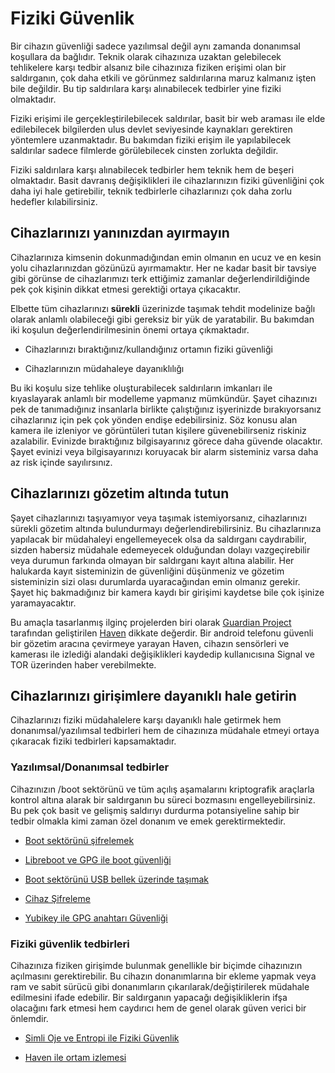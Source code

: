 # Fiziki Güvenlik

Bir cihazın güvenliği sadece yazılımsal değil aynı zamanda donanımsal koşullara da bağlıdır. Teknik olarak cihazınıza uzaktan gelebilecek tehlikelere karşı tedbir alsanız bile cihazınıza fiziken erişimi olan bir saldırganın, çok daha etkili ve görünmez saldırılarına maruz kalmanız işten bile değildir. Bu tip saldırılara karşı alınabilecek tedbirler yine fiziki olmaktadır.

Fiziki erişimi ile gerçekleştirilebilecek saldırılar, basit bir web araması ile elde edilebilecek bilgilerden ulus devlet seviyesinde kaynakları gerektiren yöntemlere uzanmaktadır. Bu bakımdan fiziki erişim ile yapılabilecek saldırılar sadece filmlerde görülebilecek cinsten zorlukta değildir.

Fiziki saldırılara karşı alınabilecek tedbirler hem teknik hem de beşeri olmaktadır. Basit davranış değişiklikleri ile cihazlarınızın fiziki güvenliğini çok daha iyi hale getirebilir, teknik tedbirlerle cihazlarınızı çok daha zorlu hedefler kılabilirsiniz.

## Cihazlarınızı yanınızdan ayırmayın

Cihazlarınıza kimsenin dokunmadığından emin olmanın en ucuz ve en kesin yolu cihazlarınızdan gözünüzü ayırmamaktır. Her ne kadar basit bir tavsiye gibi görünse de cihazlarımızı terk ettiğimiz zamanlar değerlendirildiğinde pek çok kişinin dikkat etmesi gerektiği ortaya çıkacaktır.

Elbette tüm cihazlarınızı **sürekli** üzerinizde taşımak tehdit modelinize bağlı olarak anlamlı olabileceği gibi gereksiz bir yük de yaratabilir. Bu bakımdan iki koşulun değerlendirilmesinin önemi ortaya çıkmaktadır.

* Cihazlarınızı bıraktığınız/kullandığınız ortamın fiziki güvenliği

* Cihazlarınızın müdahaleye dayanıklılığı

Bu iki koşulu size tehlike oluşturabilecek saldırıların imkanları ile kıyaslayarak anlamlı bir modelleme yapmanız mümkündür. Şayet cihazınızı pek de tanımadığınız insanlarla birlikte çalıştığınız işyerinizde bırakıyorsanız cihazlarınız için pek çok yönden endişe edebilirsiniz. Söz konusu alan kamera ile izleniyor ve görüntüleri tutan kişilere güvenebilirseniz riskiniz azalabilir. Evinizde bıraktığınız bilgisayarınız görece daha güvende olacaktır. Şayet evinizi veya bilgisayarınızı koruyacak bir alarm sisteminiz varsa daha az risk içinde sayılırsınız.

## Cihazlarınızı gözetim altında tutun

Şayet cihazlarınızı taşıyamıyor veya taşımak istemiyorsanız, cihazlarınızı sürekli gözetim altında bulundurmayı değerlendirebilirsiniz. Bu cihazlarınıza yapılacak bir müdahaleyi engellemeyecek olsa da saldırganı caydırabilir, sizden habersiz müdahale edemeyecek olduğundan dolayı vazgeçirebilir veya durumun farkında olmayan bir saldırganı kayıt altına alabilir. Her halukarda kayıt sisteminizin de güvenliğini düşünmeniz ve gözetim sisteminizin sizi olası durumlarda uyaracağından emin olmanız gerekir. Şayet hiç bakmadığınız bir kamera kaydı bir girişimi kaydetse bile çok işinize yaramayacaktır.

Bu amaçla tasarlanmış ilginç projelerden biri olarak [Guardian Project](https://guardianproject.info/) tarafından geliştirilen [Haven](https://github.com/guardianproject/haven/releases) dikkate değerdir. Bir android telefonu güvenli bir gözetim aracına çevirmeye yarayan Haven, cihazın sensörleri ve kamerası ile izlediği alandaki değişiklikleri kaydedip kullanıcısına Signal ve TOR üzerinden haber verebilmekte.

## Cihazlarınızı girişimlere dayanıklı hale getirin

Cihazlarınızı fiziki müdahalelere karşı dayanıklı hale getirmek hem donanımsal/yazılımsal tedbirleri hem de cihazınıza müdahale etmeyi ortaya çıkaracak fiziki tedbirleri kapsamaktadır.

### Yazılımsal/Donanımsal tedbirler

Cihazınızın /boot sektörünü ve tüm açılış aşamalarını kriptografik araçlarla kontrol altına alarak bir saldırganın bu süreci bozmasını engelleyebilirsiniz. Bu pek çok basit ve gelişmiş saldırıyı durdurma potansiyeline sahip bir tedbir olmakla kimi zaman özel donanım ve emek gerektirmektedir. 

* [Boot sektörünü şifrelemek](cihaz_guvenligi/sifreli_boot.md)

* [Libreboot ve GPG ile boot güvenliği](cihaz_guvenligi/libreboot_grub.md)

* [Boot sektörünü USB bellek üzerinde taşımak](cihaz_guvenligi/usb_grub.md)

* [Cihaz Şifreleme](cihaz_guvenligi/cihaz_sifreleme.md)

* [Yubikey ile GPG anahtarı Güvenliği]()

### Fiziki güvenlik tedbirleri

Cihazınıza fiziken girişimde bulunmak genellikle bir biçimde cihazınızın açılmasını gerektirebilir. Bu cihazın donanımlarına bir ekleme yapmak veya ram ve sabit sürücü gibi donanımların çıkarılarak/değiştirilerek müdahale edilmesini ifade edebilir. Bir saldırganın yapacağı değişikliklerin ifşa olacağını fark etmesi hem caydırıcı hem de genel olarak güven verici bir önlemdir.

* [Simli Oje ve Entropi ile Fiziki Güvenlik](oje.md)

* [Haven ile ortam izlemesi](haven.md)










